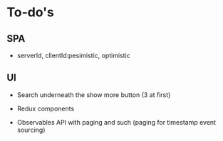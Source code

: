 # To-do's

## SPA
- serverId, clientId:pesimistic, optimistic

## UI
- Search underneath the show more button (3 at first)

- Redux components
- Observables API with paging and such (paging for timestamp event sourcing)
